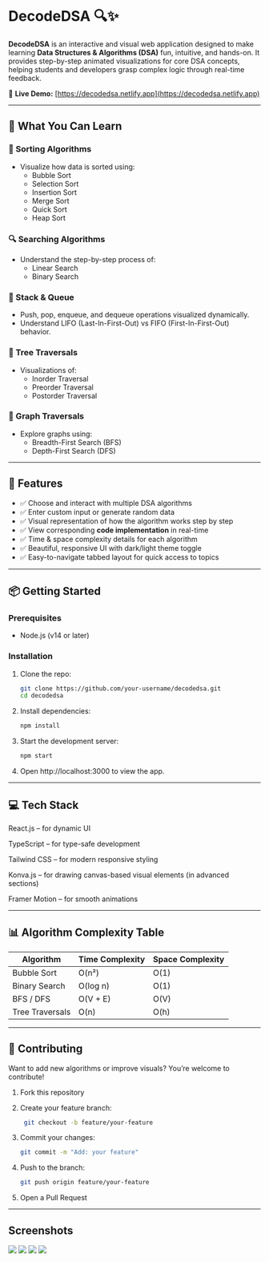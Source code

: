 # DecodeDSA 🔍✨

**DecodeDSA** is an interactive and visual web application designed to make learning **Data Structures & Algorithms (DSA)** fun, intuitive, and hands-on. It provides step-by-step animated visualizations for core DSA concepts, helping students and developers grasp complex logic through real-time feedback.

🔗 **Live Demo:** [https://decodedsa.netlify.app](https://decodedsa.netlify.app)

---

## 🧠 What You Can Learn

### 🔢 Sorting Algorithms
- Visualize how data is sorted using:
  - Bubble Sort
  - Selection Sort
  - Insertion Sort
  - Merge Sort
  - Quick Sort
  - Heap Sort

### 🔍 Searching Algorithms
- Understand the step-by-step process of:
  - Linear Search
  - Binary Search

### 🧱 Stack & Queue
- Push, pop, enqueue, and dequeue operations visualized dynamically.
- Understand LIFO (Last-In-First-Out) vs FIFO (First-In-First-Out) behavior.

### 🌳 Tree Traversals
- Visualizations of:
  - Inorder Traversal
  - Preorder Traversal
  - Postorder Traversal

### 🔗 Graph Traversals
- Explore graphs using:
  - Breadth-First Search (BFS)
  - Depth-First Search (DFS)

---

## 🚀 Features

- ✅ Choose and interact with multiple DSA algorithms
- ✅ Enter custom input or generate random data
- ✅ Visual representation of how the algorithm works step by step
- ✅ View corresponding **code implementation** in real-time
- ✅ Time & space complexity details for each algorithm
- ✅ Beautiful, responsive UI with dark/light theme toggle
- ✅ Easy-to-navigate tabbed layout for quick access to topics

---

## 📦 Getting Started

### Prerequisites

- Node.js (v14 or later)

### Installation

1. Clone the repo:
   ```bash
   git clone https://github.com/your-username/decodedsa.git
   cd decodedsa

2. Install dependencies:
   ```bash
   npm install
   
3. Start the development server:
   ```bash
   npm start

4. Open http://localhost:3000 to view the app.

---

## 💻 Tech Stack
React.js – for dynamic UI

TypeScript – for type-safe development

Tailwind CSS – for modern responsive styling

Konva.js – for drawing canvas-based visual elements (in advanced sections)

Framer Motion – for smooth animations

---

## 📊 Algorithm Complexity Table
| Algorithm       | Time Complexity | Space Complexity |
| --------------- | --------------- | ---------------- |
| Bubble Sort     | O(n²)           | O(1)             |
| Binary Search   | O(log n)        | O(1)             |
| BFS / DFS       | O(V + E)        | O(V)             |
| Tree Traversals | O(n)            | O(h)             |

---

## 🧪 Contributing
Want to add new algorithms or improve visuals? You’re welcome to contribute!

1. Fork this repository

2. Create your feature branch:
   ```bash
    git checkout -b feature/your-feature
   
3. Commit your changes:
   ```bash
   git commit -m "Add: your feature"
   
4. Push to the branch:
   ```bash
   git push origin feature/your-feature

5. Open a Pull Request

---

## Screenshots

<img src="https://github.com/V-Sharanya/DecodeDsa/blob/main/Screenshot%202025-07-25%20180809.png"/>
<img src= "https://github.com/V-Sharanya/DecodeDsa/blob/main/Screenshot%202025-07-25%20171714.png"/>
<img src="https://github.com/V-Sharanya/DecodeDsa/blob/main/Screenshot%202025-07-25%20171647.png"/>
<img src="https://github.com/V-Sharanya/DecodeDsa/blob/main/Screenshot%202025-07-25%20171508.png"/>
